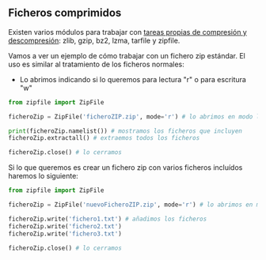 ## Ficheros comprimidos

Existen varios módulos para trabajar con [tareas propias de compresión y descompresión](https://docs.python.org/3/library/archiving.html): zlib, gzip, bz2, lzma, tarfile y zipfile.

Vamos a ver un ejemplo de cómo trabajar con un fichero zip estándar. El uso es similar al tratamiento de los ficheros normales:

* Lo abrimos indicando si lo queremos para lectura "r" o para escritura "w"

```python
from zipfile import ZipFile

ficheroZip = ZipFile('ficheroZIP.zip', mode='r') # lo abrimos en modo lectura "r"

print(ficheroZip.namelist()) # mostramos los ficheros que incluyen
ficheroZip.extractall() # extraemos todos los ficheros

ficheroZip.close() # lo cerramos
```

Si lo que queremos es crear un fichero zip con varios ficheros incluídos haremos lo siguiente:

```python
from zipfile import ZipFile

ficheroZip = ZipFile('nuevoFicheroZIP.zip', mode='r') # lo abrimos en modo escritura "w"

ficheroZip.write('fichero1.txt') # añadimos los ficheros
ficheroZip.write('fichero2.txt')
ficheroZip.write('fichero3.txt')
    
ficheroZip.close() # lo cerramos

```
